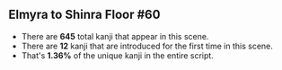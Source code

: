 Elmyra to Shinra Floor #60
---
* There are **645** total kanji that appear in this scene.
* There are **12** kanji that are introduced for the first time in this scene.
* That's **1.36%** of the unique kanji in the entire script.